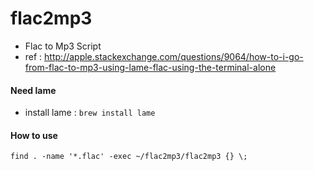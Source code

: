 # flac2mp3
- Flac to Mp3 Script
- ref : http://apple.stackexchange.com/questions/9064/how-to-i-go-from-flac-to-mp3-using-lame-flac-using-the-terminal-alone

#### Need lame
- install lame : `brew install lame`

#### How to use
```
find . -name '*.flac' -exec ~/flac2mp3/flac2mp3 {} \;
```
